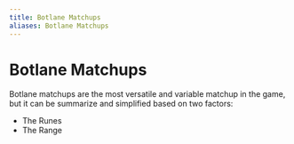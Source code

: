 ```yaml
---
title: Botlane Matchups
aliases: Botlane Matchups
---
```


# Botlane Matchups

Botlane matchups are the most versatile and variable matchup in the game, but it can be summarize and simplified based on two factors:

- The Runes
- The Range

